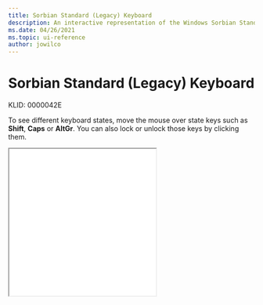 ```yaml
---
title: Sorbian Standard (Legacy) Keyboard
description: An interactive representation of the Windows Sorbian Standard (Legacy) keyboard. To see different keyboard states, click or move the mouse over the state keys.
ms.date: 04/26/2021
ms.topic: ui-reference
author: jowilco
---
```


# Sorbian Standard (Legacy) Keyboard

KLID: 0000042E

To see different keyboard states, move the mouse over state keys such as **Shift**, **Caps** or **AltGr**. You can also lock or unlock those keys by clicking them.

<iframe src="kbdsorst.html" height="300"></iframe>
